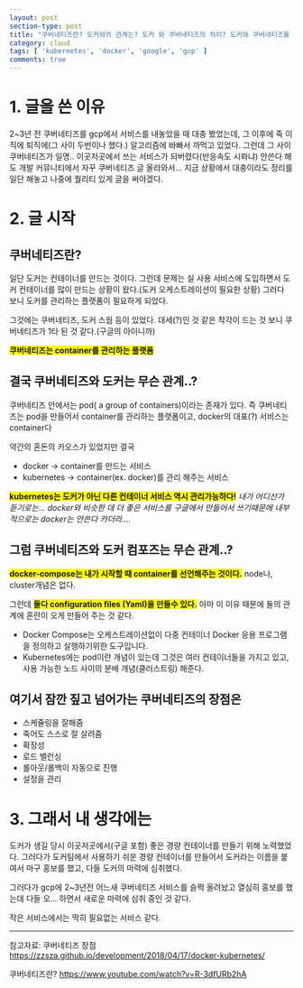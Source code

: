 ```yaml
---
layout: post
section-type: post
title: "쿠버네티즈란? 도커와의 관계는? 도커 와 쿠버네티즈의 차이? 도커와 쿠버네티즈를 비교? 쿠버네티즈 vs 도커 컴포즈?"
category: cloud
tags: [ 'kubernetes', 'docker', 'google', 'gcp' ]
comments: true
---
```



# 1. 글을 쓴 이유
2~3년 전 쿠버네티즈를 gcp에서 서비스를 내놓았을 때 대충 봤었는데,
그 이후에 죽 이직에 퇴직에(그 사이 두번이나 했다.) 알고리즘에 바빠서 까먹고 있었다.
그런데 그 사이 쿠버네티즈가 일명.. 이곳저곳에서 쓰는 서비스가 되버렸다(반응속도 시롸냐)
안쓴다 해도 개발 커뮤니티에서 자꾸 쿠버네티즈 글 올라와서...
지금 상황에서 대충이라도 정리를 일단 해놓고 나중에 퀄리티 있게 글을 써야겠다.


# 2. 글 시작


## 쿠버네티즈란?
일단 도커는 컨테이너를 만드는 것이다.
그런데 문제는 실 사용 서비스에 도입하면서 도커 컨테이너를 많이 만드는 상황이 왔다.(도커 오케스트레이션이 필요한 상황)
그러다 보니 도커를 관리하는 플랫폼이 필요하게 되었다.

그것에는 쿠버네티즈, 도커 스웜 등이 있었다.
대세(?)인 것 같은 착각이 드는 것 보니 쿠버네티즈가 1타 된 것 같다.(구글의 아이니까)

<span style="background-color:yellow"><b>쿠버네티즈는 container를 관리하는 플랫폼</b></span>


## 결국 쿠버네티즈와 도커는 무슨 관계..?

쿠버네티즈 안에서는 pod( a group of containers)이라는 존재가 있다.
즉 쿠버네티즈는 pod을 만들어서 container를 관리하는 플랫폼이고, docker의 대표(?) 서비스는 container다


약간의 혼돈의 카오스가 있었지만 결국

- docker -> container를 만드는 서비스
- kubernetes -> container(ex. docker)를 관리 해주는 서비스

<span style="background-color:yellow"><b>kubernetes는 도커가 아닌 다른 컨테이너 서비스 역시 관리가능하다!</b></span>
*내가 어디선가 듣기로는... docker와 비슷한 데 더 좋은 서비스를 구글에서 만들어서 쓰기때문에
내부적으로는 docker는 안쓴다 카더라....*


## 그럼 쿠버네티즈와 도커 컴포즈는 무슨 관계..?

<span style="background-color:yellow"><b>docker-compose는 내가 시작할 때 container를 선언해주는 것이다.</b></span>
node나, cluster개념은 없다.

그런데 <span style="background-color:yellow"><b> 둘다 configuration files (Yaml)을 만들수 있다.</b></span>
아마 이 이유 때문에 둘의 관계에 혼란이 오게 만들어 주는 것 같다.


- Docker Compose는 오케스트레이션없이 다중 컨테이너 Docker 응용 프로그램을 정의하고 실행하기위한 도구입니다.
- Kubernetes에는 pod이란 개념이 있는데 그것은 여러 컨테이너들을 가지고 있고, 사용 가능한 노드 사이의 분배 개념(클러스트링) 해준다.



## 여기서 잠깐 짚고 넘어가는 쿠버네티즈의 장점은

- 스케쥴링을 잘해줌
- 죽어도 스스로 잘 살려줌
- 확장성
- 로드 밸런싱
- 롤아웃/롤백이 자동으로 진행
- 설정을 관리


# 3. 그래서 내 생각에는

도커가 생길 당시 이곳저곳에서(구글 포함) 좋은 경량 컨테이너를 만들기 위해 노력했었다.
그러다가 도커팀에서 사용하기 쉬운 경량 컨테이너를 만들어서 도커라는 이름을 붙여서 마구 홍보를 했고, 다들 도커의 마력에 심취했다.

그러다가 gcp에 2~3년전 어느새 쿠버네티즈 서비스를 슬쩍 올려놨고 열심히 홍보를 했는데
다들 오... 하면서 새로운 마력에 심취 중인 것 같다.

작은 서비스에서는 딱히 필요없는 서비스 같다.


---
참고자료:
쿠버네티즈 장점
https://zzsza.github.io/development/2018/04/17/docker-kubernetes/

쿠버네티즈란?
https://www.youtube.com/watch?v=R-3dfURb2hA
